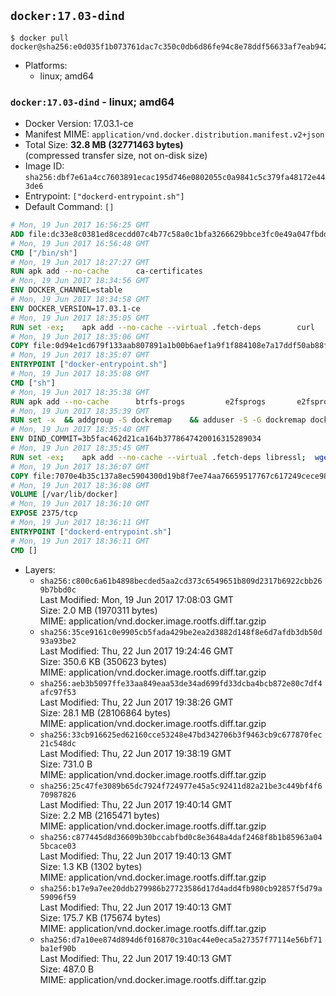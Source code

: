 ## `docker:17.03-dind`

```console
$ docker pull docker@sha256:e0d035f1b073761dac7c350c0db6d86fe94c8e78ddf56633af7eab942d1ce024
```

-	Platforms:
	-	linux; amd64

### `docker:17.03-dind` - linux; amd64

-	Docker Version: 17.03.1-ce
-	Manifest MIME: `application/vnd.docker.distribution.manifest.v2+json`
-	Total Size: **32.8 MB (32771463 bytes)**  
	(compressed transfer size, not on-disk size)
-	Image ID: `sha256:dbf7e61a4cc7603891ecac195d746e0802055c0a9841c5c379fa48172e443de6`
-	Entrypoint: `["dockerd-entrypoint.sh"]`
-	Default Command: `[]`

```dockerfile
# Mon, 19 Jun 2017 16:56:25 GMT
ADD file:dc33e8c0381ed8cecdd07c4b77c58a0c1bfa3266629bbce3fc0e49a047fbdd62 in / 
# Mon, 19 Jun 2017 16:56:48 GMT
CMD ["/bin/sh"]
# Mon, 19 Jun 2017 18:27:27 GMT
RUN apk add --no-cache 		ca-certificates
# Mon, 19 Jun 2017 18:34:56 GMT
ENV DOCKER_CHANNEL=stable
# Mon, 19 Jun 2017 18:34:58 GMT
ENV DOCKER_VERSION=17.03.1-ce
# Mon, 19 Jun 2017 18:35:05 GMT
RUN set -ex; 	apk add --no-cache --virtual .fetch-deps 		curl 		tar 	; 		apkArch="$(apk --print-arch)"; 	case "$apkArch" in 		x86_64) dockerArch='x86_64' ;; 		*) echo >&2 "error: unsupported architecture ($apkArch)"; exit 1 ;;	esac; 		if ! curl -fL -o docker.tgz "https://download.docker.com/linux/static/${DOCKER_CHANNEL}/${dockerArch}/docker-${DOCKER_VERSION}.tgz"; then 		echo >&2 "error: failed to download 'docker-${DOCKER_VERSION}' from '${DOCKER_CHANNEL}' for '${dockerArch}'"; 		exit 1; 	fi; 		tar --extract 		--file docker.tgz 		--strip-components 1 		--directory /usr/local/bin/ 	; 	rm docker.tgz; 		apk del .fetch-deps; 		dockerd -v; 	docker -v
# Mon, 19 Jun 2017 18:35:06 GMT
COPY file:0d94e1cd679f133aab807891a1b00b6aef1a9f1f884108e7a17ddf50ab88f1fb in /usr/local/bin/ 
# Mon, 19 Jun 2017 18:35:07 GMT
ENTRYPOINT ["docker-entrypoint.sh"]
# Mon, 19 Jun 2017 18:35:08 GMT
CMD ["sh"]
# Mon, 19 Jun 2017 18:35:38 GMT
RUN apk add --no-cache 		btrfs-progs 		e2fsprogs 		e2fsprogs-extra 		iptables 		xfsprogs 		xz
# Mon, 19 Jun 2017 18:35:39 GMT
RUN set -x 	&& addgroup -S dockremap 	&& adduser -S -G dockremap dockremap 	&& echo 'dockremap:165536:65536' >> /etc/subuid 	&& echo 'dockremap:165536:65536' >> /etc/subgid
# Mon, 19 Jun 2017 18:35:40 GMT
ENV DIND_COMMIT=3b5fac462d21ca164b3778647420016315289034
# Mon, 19 Jun 2017 18:35:45 GMT
RUN set -ex; 	apk add --no-cache --virtual .fetch-deps libressl; 	wget -O /usr/local/bin/dind "https://raw.githubusercontent.com/docker/docker/${DIND_COMMIT}/hack/dind"; 	chmod +x /usr/local/bin/dind; 	apk del .fetch-deps
# Mon, 19 Jun 2017 18:36:07 GMT
COPY file:7070e4b35c137a8ec5904300d19b8f7ee74aa76659517767c617249cece98a4a in /usr/local/bin/ 
# Mon, 19 Jun 2017 18:36:08 GMT
VOLUME [/var/lib/docker]
# Mon, 19 Jun 2017 18:36:10 GMT
EXPOSE 2375/tcp
# Mon, 19 Jun 2017 18:36:11 GMT
ENTRYPOINT ["dockerd-entrypoint.sh"]
# Mon, 19 Jun 2017 18:36:11 GMT
CMD []
```

-	Layers:
	-	`sha256:c800c6a61b4898becded5aa2cd373c6549651b809d2317b6922cbb269b7bbd0c`  
		Last Modified: Mon, 19 Jun 2017 17:08:03 GMT  
		Size: 2.0 MB (1970311 bytes)  
		MIME: application/vnd.docker.image.rootfs.diff.tar.gzip
	-	`sha256:35ce9161c0e9905cb5fada429be2ea2d3882d148f8e6d7afdb3db50d93a93be2`  
		Last Modified: Thu, 22 Jun 2017 19:24:46 GMT  
		Size: 350.6 KB (350623 bytes)  
		MIME: application/vnd.docker.image.rootfs.diff.tar.gzip
	-	`sha256:aeb3b5097ffe33aa849eaa53de34ad699fd33dcba4bcb872e80c7df4afc97f53`  
		Last Modified: Thu, 22 Jun 2017 19:38:26 GMT  
		Size: 28.1 MB (28106864 bytes)  
		MIME: application/vnd.docker.image.rootfs.diff.tar.gzip
	-	`sha256:33cb916625ed62160cce53248e47bd342706b3f9463cb9c677870fec21c548dc`  
		Last Modified: Thu, 22 Jun 2017 19:38:19 GMT  
		Size: 731.0 B  
		MIME: application/vnd.docker.image.rootfs.diff.tar.gzip
	-	`sha256:25c47fe3089b65dc7924f724977e45a5c92411d82a21be3c449bf4f670987826`  
		Last Modified: Thu, 22 Jun 2017 19:40:14 GMT  
		Size: 2.2 MB (2165471 bytes)  
		MIME: application/vnd.docker.image.rootfs.diff.tar.gzip
	-	`sha256:c877445d8d36609b30bccabfbd0c8e3648a4daf2468f8b1b85963a045bcace03`  
		Last Modified: Thu, 22 Jun 2017 19:40:13 GMT  
		Size: 1.3 KB (1302 bytes)  
		MIME: application/vnd.docker.image.rootfs.diff.tar.gzip
	-	`sha256:b17e9a7ee20ddb279986b27723586d17d4add4fb980cb92857f5d79a59096f59`  
		Last Modified: Thu, 22 Jun 2017 19:40:13 GMT  
		Size: 175.7 KB (175674 bytes)  
		MIME: application/vnd.docker.image.rootfs.diff.tar.gzip
	-	`sha256:d7a10ee874d894d6f016870c310ac44e0eca5a27357f77114e56bf71ba1ef90b`  
		Last Modified: Thu, 22 Jun 2017 19:40:13 GMT  
		Size: 487.0 B  
		MIME: application/vnd.docker.image.rootfs.diff.tar.gzip
